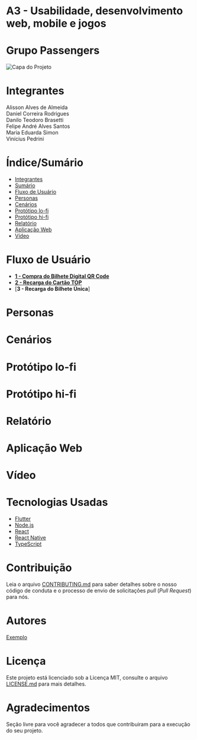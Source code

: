 # A3 - Usabilidade, desenvolvimento web, mobile e jogos   
# Grupo Passengers


![Capa do Projeto](https://picsum.photos/850/280)

# Integrantes 

Alisson Alves de Almeida <br>
Daniel Correira Rodrigues <br>
Danilo Teodoro Brasetti <br>
Felipe André Alves Santos <br>
Maria Eduarda Simon <br>
Vinícius Pedrini <br>


# Índice/Sumário

* [Integrantes](#integrantes)
* [Sumário](#índice/sumário)
* [Fluxo de Usuário](#fluxo-de-usuário)
* [Personas](#personas)
* [Cenários](#cenários)
* [Protótipo lo-fi](#protótipo-lo-fi)
* [Protótipo hi-fi](#protótipo-hi-fi)
* [Relatório](#relatório)
* [Aplicação Web](#aplicação-web)
* [Vídeo](#vídeo)


# Fluxo de Usuário 

- [**1 - Compra do Bilhete Digital QR Code**](https://miro.com/app/board/uXjVMGsXavQ=/?share_link_id=306316408096)
- [**2 - Recarga do Cartão TOP**](https://miro.com/app/board/uXjVMGxm2T8=/?share_link_id=565621297553)
- [**3 - Recarga do Bilhete Única**]

# Personas

# Cenários

# Protótipo lo-fi

# Protótipo hi-fi

# Relatório

# Aplicação Web

# Vídeo


# Tecnologias Usadas

- [Flutter](https://flutter.dev/)
- [Node.js](https://nodejs.org/en/)
- [React](https://pt-br.reactjs.org/)
- [React Native](https://reactnative.dev/)
- [TypeScript](https://www.typescriptlang.org/)

# Contribuição

Leia o arquivo [CONTRIBUTING.md](CONTRIBUTING.md) para saber detalhes sobre o nosso código de conduta e o processo de envio de solicitações *pull* (*Pull Request*) para nós.

# Autores

[Exemplo](https://github.com/testing-library/react-testing-library#contributors)

# Licença

Este projeto está licenciado sob a Licença MIT,  consulte o arquivo [LICENSE.md](LICENSE.md) para mais detalhes.

# Agradecimentos

Seção livre para você agradecer a todos que contribuiram para a execução do seu projeto.

